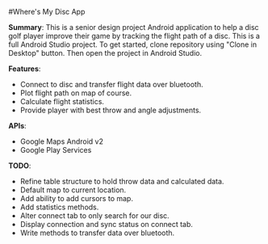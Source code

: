 #Where's My Disc App

**Summary**: This is a senior design project Android application to help a disc golf player improve their game by tracking the flight path of a disc. This is a full Android Studio project. To get started, clone repository using "Clone in Desktop" button. Then open the project in Android Studio.

**Features**: 
- Connect to disc and transfer flight data over bluetooth. 
- Plot flight path on map of course. 
- Calculate flight statistics. 
- Provide player with best throw and angle adjustments.

**APIs**: 
- Google Maps Android v2
- Google Play Services

**TODO**: 
- Refine table structure to hold throw data and calculated data.
- Default map to current location.
- Add ability to add cursors to map.
- Add statistics methods.
- Alter connect tab to only search for our disc.
- Display connection and sync status on connect tab.
- Write methods to transfer data over bluetooth.




